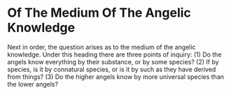 # Of The Medium Of The Angelic Knowledge

Next in order, the question arises as to the medium of the angelic knowledge. Under this heading there are three points of inquiry:
(1) Do the angels know everything by their substance, or by some species?
(2) If by species, is it by connatural species, or is it by such as they have derived from things?
(3) Do the higher angels know by more universal species than the lower angels?